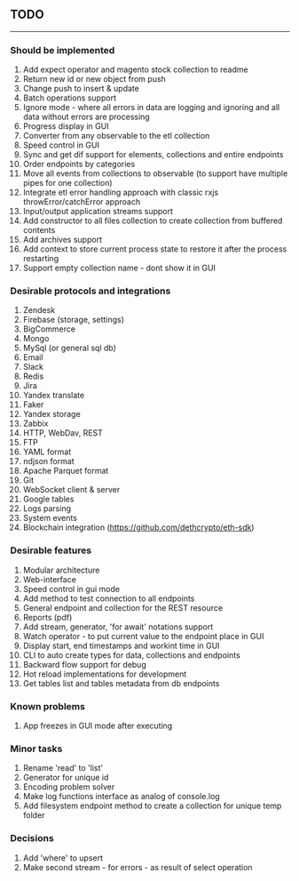 ## TODO 

---

### Should be implemented
1. Add expect operator and magento stock collection to readme
1. Return new id or new object from push 
1. Change push to insert & update
1. Batch operations support
1. Ignore mode - where all errors in data are logging and ignoring and all data without errors are processing
1. Progress display in GUI
1. Converter from any observable to the etl collection
1. Speed control in GUI
1. Sync and get dif support for elements, collections and entire endpoints
1. Order endpoints by categories
1. Move all events from collections to observable (to support have multiple pipes for one collection)
1. Integrate etl error handling approach with classic rxjs throwError/catchError approach
1. Input/output application streams support
1. Add constructor to all files collection to create collection from buffered contents
1. Add archives support
1. Add context to store current process state to restore it after the process restarting
1. Support empty collection name - dont show it in GUI

### Desirable protocols and integrations

1. Zendesk 
1. Firebase (storage, settings)
1. BigCommerce 
1. Mongo 
1. MySql (or general sql db) 
1. Email 
1. Slack
1. Redis 
1. Jira
1. Yandex translate 
1. Faker 
1. Yandex storage
1. Zabbix
1. HTTP, WebDav, REST
1. FTP
1. YAML format
1. ndjson format
1. Apache Parquet format
1. Git
1. WebSocket client & server
1. Google tables
1. Logs parsing
1. System events
1. Blockchain integration (https://github.com/dethcrypto/eth-sdk)

### Desirable features

1. Modular architecture
1. Web-interface
1. Speed control in gui mode
1. Add method to test connection to all endpoints
1. General endpoint and collection for the REST resource
1. Reports (pdf)
1. Add stream, generator, 'for await' notations support 
1. Watch operator - to put current value to the endpoint place in GUI
1. Display start, end timestamps and workint time in GUI 
1. CLI to auto create types for data, collections and endpoints
1. Backward flow support for debug
1. Hot reload implementations for development
1. Get tables list and tables metadata from db endpoints 


### Known problems

1. App freezes in GUI mode after executing

### Minor tasks
1. Rename 'read' to 'list'
1. Generator for unique id
1. Encoding problem solver
1. Make log functions interface as analog of console.log
1. Add filesystem endpoint method to create a collection for unique temp folder

### Decisions
1. Add 'where' to upsert
1. Make second stream - for errors - as result of select operation